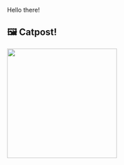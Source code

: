 Hello there!



## 🖼️ Catpost!

<sub>
    <img src="https://cdn2.thecatapi.com/images/bsl.jpg" height="256">
</sub>

